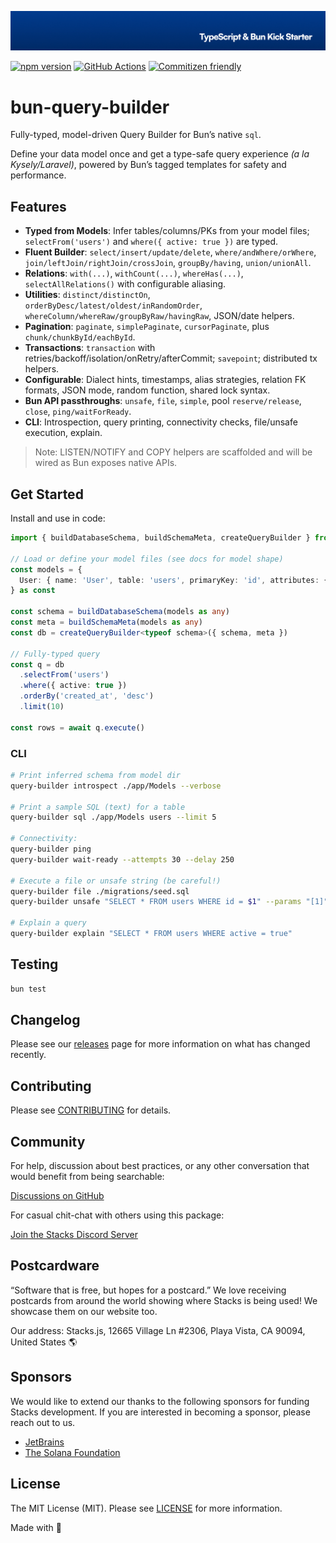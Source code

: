 <p align="center"><img src=".github/art/cover.jpg" alt="Social Card of this repo"></p>

[![npm version][npm-version-src]][npm-version-href]
[![GitHub Actions][github-actions-src]][github-actions-href]
[![Commitizen friendly](https://img.shields.io/badge/commitizen-friendly-brightgreen.svg)](http://commitizen.github.io/cz-cli/)
<!-- [![npm downloads][npm-downloads-src]][npm-downloads-href] -->
<!-- [![Codecov][codecov-src]][codecov-href] -->

# bun-query-builder

Fully-typed, model-driven Query Builder for Bun’s native `sql`.

Define your data model once and get a type-safe query experience _(a la Kysely/Laravel)_, powered by Bun’s tagged templates for safety and performance.

## Features

- **Typed from Models**: Infer tables/columns/PKs from your model files; `selectFrom('users')` and `where({ active: true })` are typed.
- **Fluent Builder**: `select/insert/update/delete`, `where/andWhere/orWhere`, `join/leftJoin/rightJoin/crossJoin`, `groupBy/having`, `union/unionAll`.
- **Relations**: `with(...)`, `withCount(...)`, `whereHas(...)`, `selectAllRelations()` with configurable aliasing.
- **Utilities**: `distinct/distinctOn`, `orderByDesc/latest/oldest/inRandomOrder`, `whereColumn/whereRaw/groupByRaw/havingRaw`, JSON/date helpers.
- **Pagination**: `paginate`, `simplePaginate`, `cursorPaginate`, plus `chunk/chunkById/eachById`.
- **Transactions**: `transaction` with retries/backoff/isolation/onRetry/afterCommit; `savepoint`; distributed tx helpers.
- **Configurable**: Dialect hints, timestamps, alias strategies, relation FK formats, JSON mode, random function, shared lock syntax.
- **Bun API passthroughs**: `unsafe`, `file`, `simple`, pool `reserve/release`, `close`, `ping/waitForReady`.
- **CLI**: Introspection, query printing, connectivity checks, file/unsafe execution, explain.

> Note: LISTEN/NOTIFY and COPY helpers are scaffolded and will be wired as Bun exposes native APIs.

## Get Started

Install and use in code:

```ts
import { buildDatabaseSchema, buildSchemaMeta, createQueryBuilder } from 'bun-query-builder'

// Load or define your model files (see docs for model shape)
const models = {
  User: { name: 'User', table: 'users', primaryKey: 'id', attributes: { id: { validation: { rule: {} } }, name: { validation: { rule: {} } }, active: { validation: { rule: {} } } } },
} as const

const schema = buildDatabaseSchema(models as any)
const meta = buildSchemaMeta(models as any)
const db = createQueryBuilder<typeof schema>({ schema, meta })

// Fully-typed query
const q = db
  .selectFrom('users')
  .where({ active: true })
  .orderBy('created_at', 'desc')
  .limit(10)

const rows = await q.execute()
```

### CLI

```bash
# Print inferred schema from model dir
query-builder introspect ./app/Models --verbose

# Print a sample SQL (text) for a table
query-builder sql ./app/Models users --limit 5

# Connectivity:
query-builder ping
query-builder wait-ready --attempts 30 --delay 250

# Execute a file or unsafe string (be careful!)
query-builder file ./migrations/seed.sql
query-builder unsafe "SELECT * FROM users WHERE id = $1" --params "[1]"

# Explain a query
query-builder explain "SELECT * FROM users WHERE active = true"
```

## Testing

```bash
bun test
```

## Changelog

Please see our [releases](https://github.com/stackjs/bun-query-builder/releases) page for more information on what has changed recently.

## Contributing

Please see [CONTRIBUTING](.github/CONTRIBUTING.md) for details.

## Community

For help, discussion about best practices, or any other conversation that would benefit from being searchable:

[Discussions on GitHub](https://github.com/stacksjs/ts-starter/discussions)

For casual chit-chat with others using this package:

[Join the Stacks Discord Server](https://discord.gg/stacksjs)

## Postcardware

“Software that is free, but hopes for a postcard.” We love receiving postcards from around the world showing where Stacks is being used! We showcase them on our website too.

Our address: Stacks.js, 12665 Village Ln #2306, Playa Vista, CA 90094, United States 🌎

## Sponsors

We would like to extend our thanks to the following sponsors for funding Stacks development. If you are interested in becoming a sponsor, please reach out to us.

- [JetBrains](https://www.jetbrains.com/)
- [The Solana Foundation](https://solana.com/)

## License

The MIT License (MIT). Please see [LICENSE](LICENSE.md) for more information.

Made with 💙

<!-- Badges -->
[npm-version-src]: https://img.shields.io/npm/v/bun-query-builder?style=flat-square
[npm-version-href]: https://npmjs.com/package/bun-query-builder
[github-actions-src]: https://img.shields.io/github/actions/workflow/status/stacksjs/ts-starter/ci.yml?style=flat-square&branch=main
[github-actions-href]: https://github.com/stacksjs/ts-starter/actions?query=workflow%3Aci

<!-- [codecov-src]: https://img.shields.io/codecov/c/gh/stacksjs/ts-starter/main?style=flat-square
[codecov-href]: https://codecov.io/gh/stacksjs/ts-starter -->

